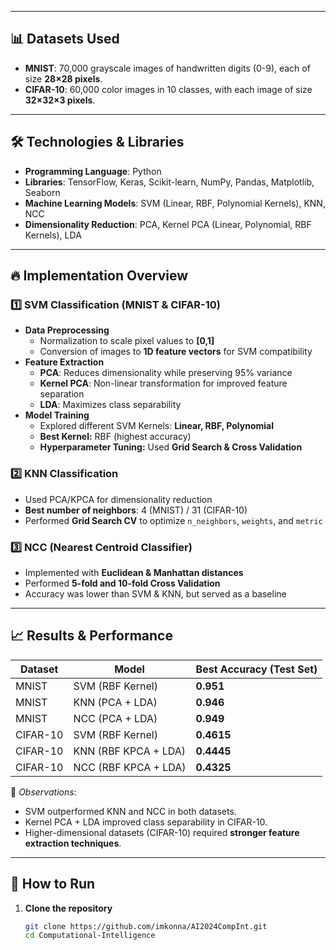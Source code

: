 
---

## 📊 Datasets Used

- **MNIST**: 70,000 grayscale images of handwritten digits (0-9), each of size **28×28 pixels**.
- **CIFAR-10**: 60,000 color images in 10 classes, with each image of size **32×32×3 pixels**.

---

## 🛠 Technologies & Libraries

- **Programming Language**: Python
- **Libraries**: TensorFlow, Keras, Scikit-learn, NumPy, Pandas, Matplotlib, Seaborn
- **Machine Learning Models**: SVM (Linear, RBF, Polynomial Kernels), KNN, NCC
- **Dimensionality Reduction**: PCA, Kernel PCA (Linear, Polynomial, RBF Kernels), LDA

---

## 🔥 Implementation Overview

### **1️⃣ SVM Classification (MNIST & CIFAR-10)**
- **Data Preprocessing**
  - Normalization to scale pixel values to **[0,1]**
  - Conversion of images to **1D feature vectors** for SVM compatibility
- **Feature Extraction**
  - **PCA**: Reduces dimensionality while preserving 95% variance
  - **Kernel PCA**: Non-linear transformation for improved feature separation
  - **LDA**: Maximizes class separability
- **Model Training**
  - Explored different SVM Kernels: **Linear, RBF, Polynomial**
  - **Best Kernel:** RBF (highest accuracy)
  - **Hyperparameter Tuning:** Used **Grid Search & Cross Validation**

### **2️⃣ KNN Classification**
- Used PCA/KPCA for dimensionality reduction
- **Best number of neighbors**: 4 (MNIST) / 31 (CIFAR-10)
- Performed **Grid Search CV** to optimize `n_neighbors`, `weights`, and `metric`

### **3️⃣ NCC (Nearest Centroid Classifier)**
- Implemented with **Euclidean & Manhattan distances**
- Performed **5-fold and 10-fold Cross Validation**
- Accuracy was lower than SVM & KNN, but served as a baseline

---

## 📈 Results & Performance

| Dataset  | Model     | Best Accuracy (Test Set) |
|----------|----------|------------------------|
| MNIST    | SVM (RBF Kernel) | **0.951** |
| MNIST    | KNN (PCA + LDA) | **0.946** |
| MNIST    | NCC (PCA + LDA) | **0.949** |
| CIFAR-10 | SVM (RBF Kernel) | **0.4615** |
| CIFAR-10 | KNN (RBF KPCA + LDA) | **0.4445** |
| CIFAR-10 | NCC (RBF KPCA + LDA) | **0.4325** |

📌 *Observations*:
- SVM outperformed KNN and NCC in both datasets.
- Kernel PCA + LDA improved class separability in CIFAR-10.
- Higher-dimensional datasets (CIFAR-10) required **stronger feature extraction techniques**.

---

## 🔧 How to Run

1. **Clone the repository**  
   ```bash
   git clone https://github.com/imkonna/AI2024CompInt.git
   cd Computational-Intelligence
